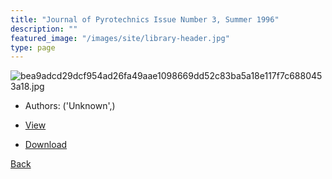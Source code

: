 ```yaml
---
title: "Journal of Pyrotechnics Issue Number 3, Summer 1996"
description: ""
featured_image: "/images/site/library-header.jpg"
type: page
---
```


![bea9adcd29dcf954ad26fa49aae1098669dd52c83ba5a18e117f7c6880453a18.jpg](https://drive.google.com/uc?export=view&id=1SCiGFh93FtDAyxVVPuro7LG4iLDkHOMY)
* Authors: ('Unknown',)
* <a href="https://drive.google.com/uc?export=view&id=12Dprr1ueT3j8aeYnbByFbEIeuk0jeKS4" target="_blank">View</a>

* [Download](https://drive.google.com/uc?export=download&id=12Dprr1ueT3j8aeYnbByFbEIeuk0jeKS4)

[Back](/library/)

